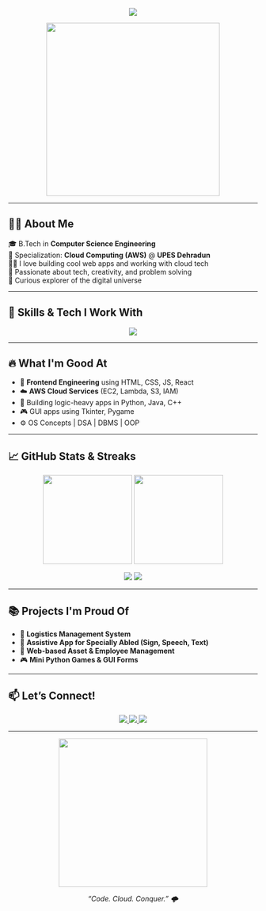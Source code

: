 <!-- Heading Banner -->
<p align="center">
  <img src="https://readme-typing-svg.herokuapp.com?font=Fira+Code&size=26&duration=3000&pause=800&color=F70000&center=true&width=500&lines=Hey%2C+I'm+Raj+Vardhan+Rathore+%F0%9F%91%8B;B.Tech+CSE+(AWS+Cloud)+Student;Frontend+%2B+Cloud+Developer+%E2%9C%A8;Coding+is+my+Coffee+%E2%98%95%EF%B8%8F;Scroll+to+know+me+better+%F0%9F%91%87" />
</p>

<p align="center">
  <img src="https://media.tenor.com/5RYKNbo3z1oAAAAC/code-coding.gif" width="350"/>
</p>

---

## 🙋‍♂️ About Me

🎓 B.Tech in **Computer Science Engineering**  
📍 Specialization: **Cloud Computing (AWS)** @ **UPES Dehradun**  
👨‍💻 I love building cool web apps and working with cloud tech  
💬 Passionate about tech, creativity, and problem solving  
🧠 Curious explorer of the digital universe

---

## 🚀 Skills & Tech I Work With

<p align="center">
  <img src="https://skillicons.dev/icons?i=c,cpp,java,python,html,css,js,react,tailwind,bootstrap,nodejs,git,github,aws,vscode" />
</p>

---

## 🔥 What I'm Good At

- 🧱 **Frontend Engineering** using HTML, CSS, JS, React
- ☁️ **AWS Cloud Services** (EC2, Lambda, S3, IAM)
- 🧠 Building logic-heavy apps in Python, Java, C++
- 🎮 GUI apps using Tkinter, Pygame
- ⚙️ OS Concepts | DSA | DBMS | OOP

---

## 📈 GitHub Stats & Streaks

<p align="center">
  <img src="https://github-readme-stats.vercel.app/api?username=raj-vardhan-rathore&show_icons=true&theme=radical" height="180px"/>
  <img src="https://github-readme-streak-stats.herokuapp.com?user=raj-vardhan-rathore&theme=radical" height="180px"/>
</p>

<p align="center">
  <img src="https://github-profile-summary-cards.vercel.app/api/cards/repos-per-language?username=raj-vardhan-rathore&theme=tokyonight" />
  <img src="https://github-profile-summary-cards.vercel.app/api/cards/most-commit-language?username=raj-vardhan-rathore&theme=tokyonight" />
</p>

---

## 📚 Projects I'm Proud Of

- 🔧 **Logistics Management System**  
- 🧠 **Assistive App for Specially Abled (Sign, Speech, Text)**  
- 🧾 **Web-based Asset & Employee Management**  
- 🎮 **Mini Python Games & GUI Forms**

---

## 📫 Let’s Connect!

<p align="center">
  <a href="mailto:14.rajvardhan@gmail.com">
    <img src="https://img.shields.io/badge/Gmail-14.rajvardhan@gmail.com-red?style=for-the-badge&logo=gmail&logoColor=white" />
  </a>
  <a href="https://www.linkedin.com/in/rajvardhan-rathore-88795b2a8/">
    <img src="https://img.shields.io/badge/LinkedIn-Connect-blue?style=for-the-badge&logo=linkedin" />
  </a>
  <a href="https://github.com/raj-vardhan-rathore">
    <img src="https://img.shields.io/badge/GitHub-raj--vardhan--rathore-black?style=for-the-badge&logo=github" />
  </a>
</p>

---

<p align="center">
  <img src="https://media.giphy.com/media/3o7aD2saalBwwftBIY/giphy.gif" width="300" />
</p>

<p align="center"><i>“Code. Cloud. Conquer.” 🌩️</i></p>
